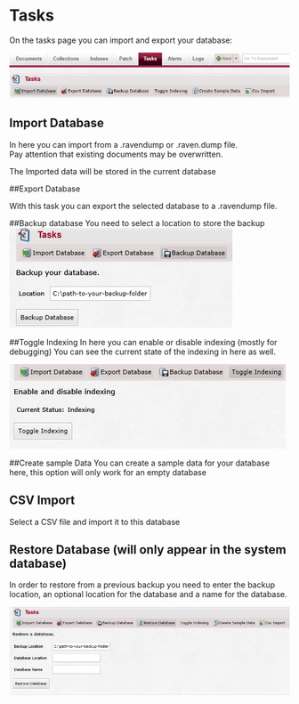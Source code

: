 # Tasks

On the tasks page you can import and export your database:

![Tasks Fig 1](Images/studio_tasks_1.PNG)

## Import Database

In here you can import from a .ravendump or .raven.dump file.  
Pay attention that existing documents may be overwritten.  

The Imported data will be stored in the current database

##Export Database

With this task you can export the selected database to a .ravendump file.

##Backup database
You need to select a location to store the backup  
![Tasks Fig 2](Images/studio_tasks_2.PNG)

##Toggle Indexing
In here you can enable or disable indexing (mostly for debugging)
You can see the current state of the indexing in here as well.

![Tasks Fig 3](Images/studio_tasks_3.PNG)

##Create sample Data 
You can create a sample data for your database here, this option will only work for an empty database 

## CSV Import
Select a CSV file and import it to this database

## Restore Database (will only appear in the system database) 

In order to restore from a previous backup you need to enter the backup location, an optional location for the database and a name for the database.

![Tasks Fig 4](Images/studio_tasks_4.PNG)